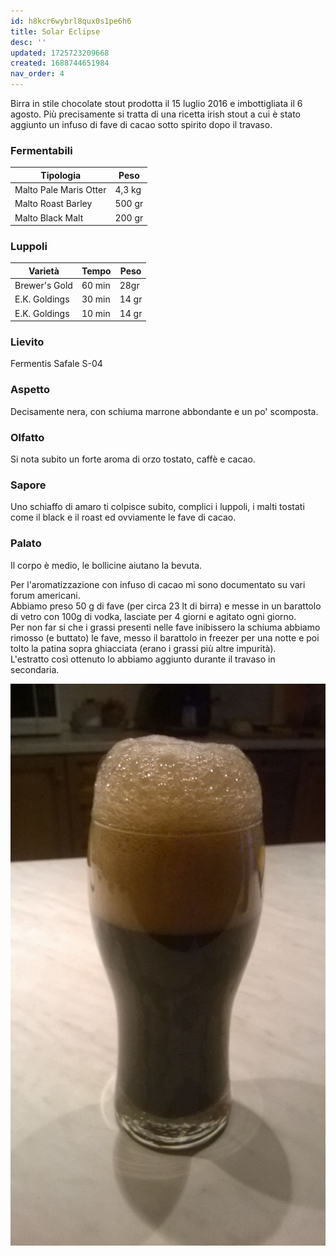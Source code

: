 ```yaml
---
id: h8kcr6wybrl8qux0s1pe6h6
title: Solar Eclipse
desc: ''
updated: 1725723209668
created: 1688744651984
nav_order: 4
---
```

Birra in stile chocolate stout prodotta il 15 luglio 2016 e imbottigliata il 6 agosto. Più precisamente si tratta di una ricetta irish stout a cui è stato aggiunto un infuso di fave di cacao sotto spirito dopo il travaso.

### Fermentabili

| Tipologia              | Peso   |
|------------------------|--------|
| Malto Pale Maris Otter | 4,3 kg |
| Malto Roast Barley     | 500 gr |
| Malto Black Malt       | 200 gr |

### Luppoli

| Varietà       | Tempo  | Peso  |
|---------------|--------|-------|
| Brewer's Gold | 60 min | 28gr  |
| E.K. Goldings | 30 min | 14 gr |
| E.K. Goldings | 10 min | 14 gr |

### Lievito

Fermentis Safale S-04

### Aspetto

Decisamente nera, con schiuma marrone abbondante e un po' scomposta.

### Olfatto

Si nota subito un forte aroma di orzo tostato, caffè e cacao.

### Sapore

Uno schiaffo di amaro ti colpisce subito, complici i luppoli, i malti tostati come il black e il roast ed ovviamente le fave di cacao.

### Palato

Il corpo è medio, le bollicine aiutano la bevuta.

Per l'aromatizzazione con infuso di cacao mi sono documentato su vari forum americani.  
Abbiamo preso 50 g di fave (per circa 23 lt di birra) e messe in un barattolo di vetro con 100g di vodka, lasciate per 4 giorni e agitato ogni giorno.  
Per non far si che i grassi presenti nelle fave inibissero la schiuma abbiamo rimosso (e buttato) le fave, messo il barattolo in freezer per una notte e poi tolto la patina sopra ghiacciata (erano i grassi più altre impurità).  
L'estratto così ottenuto lo abbiamo aggiunto durante il travaso in secondaria.

![image](./assets/images/solarEclipse.jpg)
